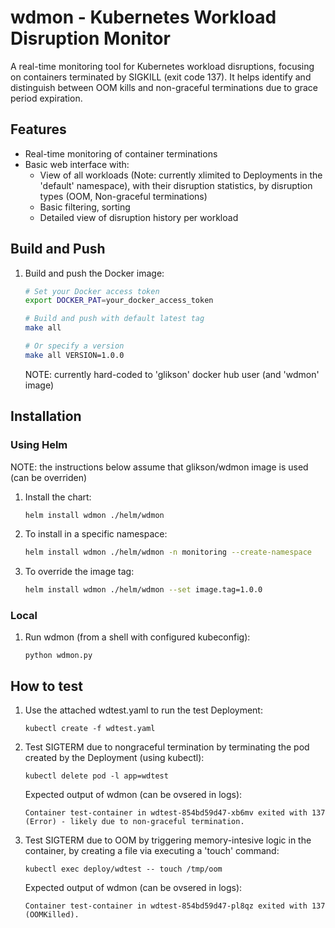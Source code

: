 # wdmon - Kubernetes Workload Disruption Monitor

A real-time monitoring tool for Kubernetes workload disruptions, focusing on containers terminated by SIGKILL (exit code 137). It helps identify and distinguish between OOM kills and non-graceful terminations due to grace period expiration.

## Features

- Real-time monitoring of container terminations
- Basic web interface with:
  - View of all workloads (Note: currently xlimited to Deployments in the 'default' namespace), with their disruption statistics, by disruption types (OOM, Non-graceful terminations)
  - Basic filtering, sorting
  - Detailed view of disruption history per workload

## Build and Push

1. Build and push the Docker image:
    ```bash
    # Set your Docker access token
    export DOCKER_PAT=your_docker_access_token
    
    # Build and push with default latest tag
    make all
    
    # Or specify a version
    make all VERSION=1.0.0
    ```
    NOTE: currently hard-coded to 'glikson' docker hub user (and 'wdmon' image)

## Installation

### Using Helm

NOTE: the instructions below assume that glikson/wdmon image is used (can be overriden)

1. Install the chart:
    ```bash
    helm install wdmon ./helm/wdmon
    ```

2. To install in a specific namespace:
    ```bash
    helm install wdmon ./helm/wdmon -n monitoring --create-namespace
    ```

3. To override the image tag:
    ```bash
    helm install wdmon ./helm/wdmon --set image.tag=1.0.0
    ```

### Local

1. Run wdmon (from a shell with configured kubeconfig):
    ```
    python wdmon.py
    ```

## How to test

1. Use the attached wdtest.yaml to run the test Deployment:
    ```
    kubectl create -f wdtest.yaml
    ```

1. Test SIGTERM due to nongraceful termination by terminating the pod created by the Deployment (using kubectl):
    ```
    kubectl delete pod -l app=wdtest
    ```

    Expected output of wdmon (can be ovsered in logs):
    ```
    Container test-container in wdtest-854bd59d47-xb6mv exited with 137 (Error) - likely due to non-graceful termination.
    ```

1. Test SIGTERM due to OOM by triggering memory-intesive logic in the container, by creating a file via executing a 'touch' command:
    ```
    kubectl exec deploy/wdtest -- touch /tmp/oom
    ```

    Expected output of wdmon (can be ovsered in logs):
    ```
    Container test-container in wdtest-854bd59d47-pl8qz exited with 137 (OOMKilled).
    ```
